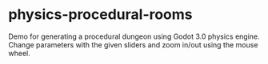 # physics-procedural-rooms

Demo for generating a procedural dungeon using Godot 3.0 physics engine. Change parameters with the given sliders and zoom in/out using the mouse wheel.
